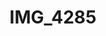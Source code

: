 ---
pid: '146'
layout: bg-photos
title: IMG_4285
filename: IMG_4310.jpg
caption: 
previous_pid: '145'
next_pid: '147'
permalink: "/photos/146.html"
---